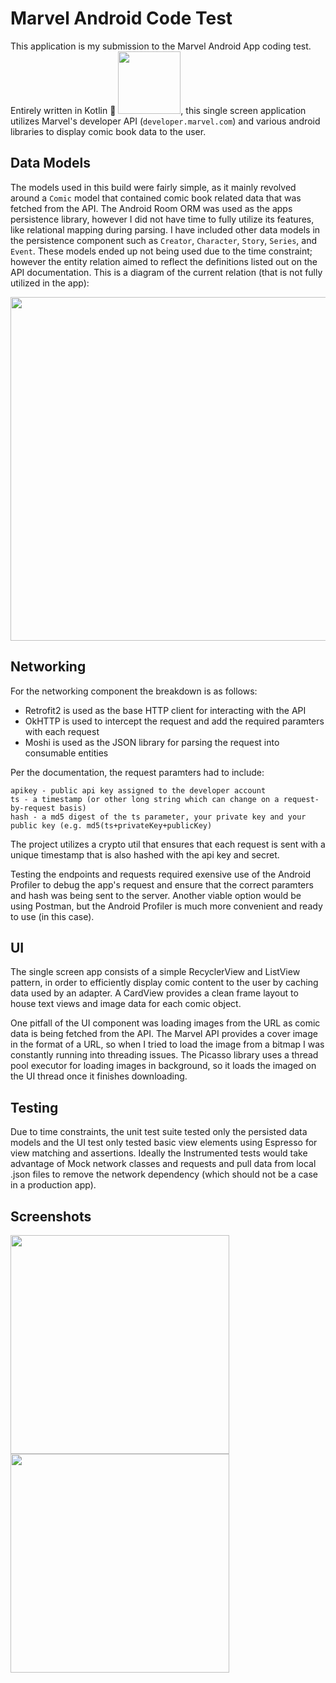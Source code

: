 # Marvel Android Code Test

This application is my submission to the Marvel Android App coding test. Entirely written in Kotlin :tada: 
<img src="https://user-images.githubusercontent.com/16260875/72776188-49324b00-3bdf-11ea-8be5-099286bb9b1b.PNG" width="100">, this single screen application utilizes Marvel's developer API (`developer.marvel.com`) and various android libraries to display comic book data to the user.

## Data Models

The models used in this build were fairly simple, as it mainly revolved around a `Comic` model that contained comic book related data that was fetched from the API. The Android Room ORM was used as the apps persistence library, however I did not have time to fully utilize its features, like relational mapping during parsing. I have included other data models in the persistence component such as `Creator`, `Character`, `Story`, `Series`, and `Event`. These models ended up not being used due to the time constraint; however the entity relation aimed to reflect the definitions listed out on the API documentation. This is a diagram of the current relation (that is not fully utilized in the app):

<img src="https://user-images.githubusercontent.com/16260875/72776497-687da800-3be0-11ea-9568-2d37716d6b38.PNG" width="550">

## Networking

For the networking component the breakdown is as follows:
 - Retrofit2 is used as the base HTTP client for interacting with the API
 - OkHTTP is used to intercept the request and add the required paramters with each request
 - Moshi is used as the JSON library for parsing the request into consumable entities
 
 Per the documentation, the request paramters had to include:
 
 ```
apikey - public api key assigned to the developer account
ts - a timestamp (or other long string which can change on a request-by-request basis)
hash - a md5 digest of the ts parameter, your private key and your public key (e.g. md5(ts+privateKey+publicKey)
```

The project utilizes a crypto util that ensures that each request is sent with a unique timestamp that is also hashed with the api key and secret. 

Testing the endpoints and requests required exensive use of the Android Profiler to debug the app's request and ensure that the correct paramters and hash was being sent to the server. Another viable option would be using Postman, but the Android Profiler is much more convenient and ready to use (in this case).

## UI

The single screen app consists of a simple RecyclerView and ListView pattern, in order to efficiently display comic content to the user by caching data used by an adapter. A CardView provides a clean frame layout to house text views and image data for each comic object. 

One pitfall of the UI component was loading images from the URL as comic data is being fetched from the API. The Marvel API provides a cover image in the format of a URL, so when I tried to load the image from a bitmap I was constantly running into threading issues. The Picasso library uses a thread pool executor for loading images in background, so it loads the imaged on the UI thread once it finishes downloading.

## Testing

Due to time constraints, the unit test suite tested only the persisted data models and the UI test only tested basic view elements using Espresso for view matching and assertions. Ideally the Instrumented tests would take advantage of Mock network classes and requests and pull data from local .json files to remove the network dependency (which should not be a case in a production app). 

## Screenshots
<img src="https://user-images.githubusercontent.com/16260875/72776266-957d8b00-3bdf-11ea-945b-5bd03ccfbb0c.png" width="350"> <img src="https://user-images.githubusercontent.com/16260875/72776267-96aeb800-3bdf-11ea-82ed-81e49866b8c7.png" width="350">
